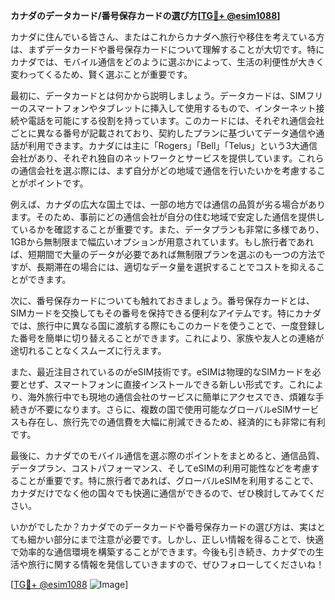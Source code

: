 **カナダのデータカード/番号保存カードの選び方[[TG💪+ @esim1088](https://t.me/s/esim1088)]**

カナダに住んでいる皆さん、またはこれからカナダへ旅行や移住を考えている方は、まずデータカードや番号保存カードについて理解することが大切です。特にカナダでは、モバイル通信をどのように選ぶかによって、生活の利便性が大きく変わってくるため、賢く選ぶことが重要です。

最初に、データカードとは何かから説明しましょう。データカードは、SIMフリーのスマートフォンやタブレットに挿入して使用するもので、インターネット接続や電話を可能にする役割を持っています。このカードには、それぞれ通信会社ごとに異なる番号が記載されており、契約したプランに基づいてデータ通信や通話が利用できます。カナダには主に「Rogers」「Bell」「Telus」という3大通信会社があり、それぞれ独自のネットワークとサービスを提供しています。これらの通信会社を選ぶ際には、まず自分がどの地域で通信を行いたいかを考慮することがポイントです。

例えば、カナダの広大な国土では、一部の地方では通信の品質が劣る場合があります。そのため、事前にどの通信会社が自分の住む地域で安定した通信を提供しているかを確認することが重要です。また、データプランも非常に多様であり、1GBから無制限まで幅広いオプションが用意されています。もし旅行者であれば、短期間で大量のデータが必要であれば無制限プランを選ぶのも一つの方法ですが、長期滞在の場合には、適切なデータ量を選択することでコストを抑えることができます。

次に、番号保存カードについても触れておきましょう。番号保存カードとは、SIMカードを交換してもその番号を保持できる便利なアイテムです。特にカナダでは、旅行中に異なる国に渡航する際にもこのカードを使うことで、一度登録した番号を簡単に切り替えることができます。これにより、家族や友人との連絡が途切れることなくスムーズに行えます。

また、最近注目されているのがeSIM技術です。eSIMは物理的なSIMカードを必要とせず、スマートフォンに直接インストールできる新しい形式です。これにより、海外旅行中でも現地の通信会社のサービスに簡単にアクセスでき、煩雑な手続きが不要になります。さらに、複数の国で使用可能なグローバルeSIMサービスも存在し、旅行先での通信費を大幅に削減できるため、経済的にも非常に有利です。

最後に、カナダでのモバイル通信を選ぶ際のポイントをまとめると、通信品質、データプラン、コストパフォーマンス、そしてeSIMの利用可能性などを考慮することが重要です。特に旅行者であれば、グローバルeSIMを利用することで、カナダだけでなく他の国々でも快適に通信ができるので、ぜひ検討してみてください。

いかがでしたか？カナダでのデータカードや番号保存カードの選び方は、実はとても細かい部分にまで注意が必要です。しかし、正しい情報を得ることで、快適で効率的な通信環境を構築することができます。今後も引き続き、カナダでの生活や旅行に関する情報を発信していきますので、ぜひフォローしてくださいね！

[[TG💪+ @esim1088](https://t.me/s/esim1088) ![Image](https://i.postimg.cc/Y0z9fWf4/image.png)]